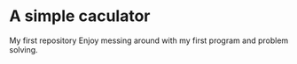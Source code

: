 # A simple caculator
My first repository
Enjoy messing around with my first program and problem solving.
